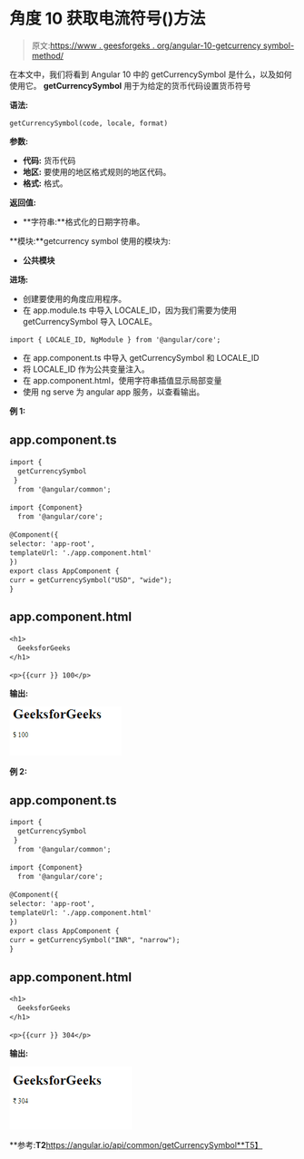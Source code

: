 # 角度 10 获取电流符号()方法

> 原文:[https://www . geesforgeks . org/angular-10-getcurrency symbol-method/](https://www.geeksforgeeks.org/angular-10-getcurrencysymbol-method/)

在本文中，我们将看到 Angular 10 中的 getCurrencySymbol 是什么，以及如何使用它。 **getCurrencySymbol** 用于为给定的货币代码设置货币符号

**语法:**

```
getCurrencySymbol(code, locale, format)
```

**参数:**

*   **代码:** 货币代码
*   **地区:** 要使用的地区格式规则的地区代码。
*   **格式:** 格式。

**返回值:**

*   **字符串:**格式化的日期字符串。

**模块:**getcurrency symbol 使用的模块为:

*   **公共模块**

**进场:**

*   创建要使用的角度应用程序。
*   在 app.module.ts 中导入 LOCALE_ID，因为我们需要为使用 getCurrencySymbol 导入 LOCALE。

```
import { LOCALE_ID, NgModule } from '@angular/core';
```

*   在 app.component.ts 中导入 getCurrencySymbol 和 LOCALE_ID
*   将 LOCALE_ID 作为公共变量注入。
*   在 app.component.html，使用字符串插值显示局部变量
*   使用 ng serve 为 angular app 服务，以查看输出。

**例 1:**

## app.component.ts

```
import {
  getCurrencySymbol
 }
  from '@angular/common';

import {Component}
  from '@angular/core';

@Component({
selector: 'app-root',
templateUrl: './app.component.html'
})
export class AppComponent {
curr = getCurrencySymbol("USD", "wide");
}
```

## app.component.html

```
<h1>
  GeeksforGeeks
</h1>

<p>{{curr }} 100</p>
```

**输出:**

![](img/0e436c3cc2bff397c7e35eca280dd3e0.png)

**例 2:**

## app.component.ts

```
import {
  getCurrencySymbol
 }
  from '@angular/common';

import {Component}
  from '@angular/core';

@Component({
selector: 'app-root',
templateUrl: './app.component.html'
})
export class AppComponent {
curr = getCurrencySymbol("INR", "narrow");
}
```

## app.component.html

```
<h1>
  GeeksforGeeks
</h1>

<p>{{curr }} 304</p>
```

**输出:**

![](img/d7ac1f8b2d528b07c296d5e0b9f17796.png)

**参考:**T2**https://angular.io/api/common/getCurrencySymbol**T5】